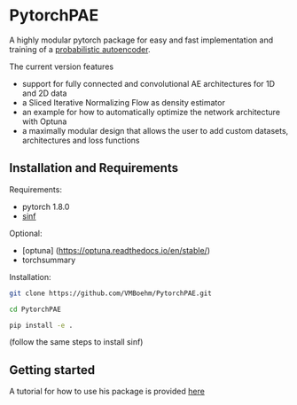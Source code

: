 # PytorchPAE
A highly modular pytorch package for easy and fast implementation and training of a [probabilistic autoencoder](https://github.com/VMBoehm/PAE).

The current version features 
- support for fully connected and convolutional AE architectures for 1D and 2D data
- a Sliced Iterative Normalizing Flow as density estimator
- an example for how to automatically optimize the network architecture with Optuna 
- a maximally modular design that allows the user to add custom datasets, architectures and loss functions



## Installation and Requirements

Requirements: 
- pytorch 1.8.0
- [sinf](https://github.com/biweidai/SINF)

Optional:
- [optuna] (https://optuna.readthedocs.io/en/stable/)
- torchsummary

Installation:
```sh
git clone https://github.com/VMBoehm/PytorchPAE.git
```
```sh
cd PytorchPAE
```
```sh
pip install -e . 
```
(follow the same steps to install sinf)


## Getting started

A tutorial for how to use his package is provided [here](https://github.com/VMBoehm/PytorchPAE/blob/main/notebooks/Tutorial.ipynb)


